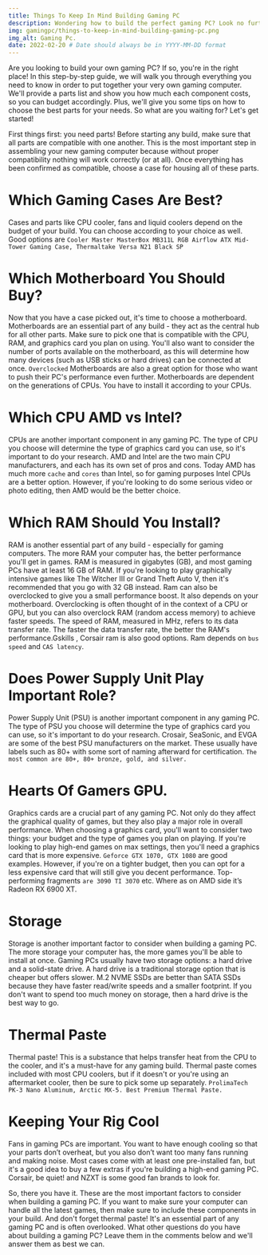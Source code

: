 ```yaml
---
title: Things To Keep In Mind Building Gaming PC
description: Wondering how to build the perfect gaming PC? Look no further! Our guide will take you through everything you need to know, from choosing the right parts, to overclocking and cooling.
img: gamingpc/things-to-keep-in-mind-building-gaming-pc.png
img_alt: Gaming Pc.
date: 2022-02-20 # Date should always be in YYYY-MM-DD format
---
```


<InlineImage src="post/gamingpc/things-to-keep-in-mind-building-gaming-pc.png" alt="Pikachu waving!"></InlineImage>

Are you looking to build your own gaming PC? If so, you're in the right place! In this step-by-step guide, we will walk you through everything you need to know in order to put together your very own gaming computer. We'll provide a parts list and show you how much each component costs, so you can budget accordingly. Plus, we'll give you some tips on how to choose the best parts for your needs. So what are you waiting for? Let's get started!


First things first: you need parts! Before starting any build, make sure that all parts are compatible with one another. This is the most important step in assembling your new gaming computer because without proper compatibility nothing will work correctly (or at all). Once everything has been confirmed as compatible, choose a case for housing all of these parts. 



# Which Gaming Cases Are Best? 

Cases and parts like CPU cooler, fans and liquid coolers depend on the budget of your build. You can choose according to your choice as well. Good options are `Cooler Master MasterBox MB311L RGB Airflow ATX Mid-Tower Gaming Case, Thermaltake Versa N21 Black SP`


<InlineImage src="post/gamingpc/moth.jpg" alt="Pikachu waving!"></InlineImage>

# Which Motherboard You Should Buy? 

Now that you have a case picked out, it's time to choose a motherboard. Motherboards are an essential part of any build - they act as the central hub for all other parts. Make sure to pick one that is compatible with the CPU, RAM, and graphics card you plan on using. You'll also want to consider the number of ports available on the motherboard, as this will determine how many devices (such as USB sticks or hard drives) can be connected at once. `Overclocked` Motherboards are also a great option for those who want to push their PC's performance even further. Motherboards are dependent on the generations of CPUs. You have to install it according to your CPUs.

# Which CPU AMD vs Intel? 

CPUs are another important component in any gaming PC. The type of CPU you choose will determine the type of graphics card you can use, so it's important to do your research. AMD and Intel are the two main CPU manufacturers, and each has its own set of pros and cons. Today AMD has much more `cache` and `cores` than Intel, so for gaming purposes Intel CPUs are a better option. However, if you're looking to do some serious video or photo editing, then AMD would be the better choice.

# Which RAM Should You Install? 

RAM is another essential part of any build - especially for gaming computers. The more RAM your computer has, the better performance you'll get in games. RAM is measured in gigabytes (GB), and most gaming PCs have at least 16 GB of RAM. If you're looking to play graphically intensive games like The Witcher III or Grand Theft Auto V, then it's recommended that you go with 32 GB instead. Ram can also be overclocked to give you a small performance boost.  It also depends on your motherboard. Overclocking is often thought of in the context of a CPU or GPU, but you can also overclock RAM (random access memory) to achieve faster speeds. The speed of RAM, measured in MHz, refers to its data transfer rate. The faster the data transfer rate, the better the RAM's performance.Gskills , Corsair ram is also good options. Ram depends on `bus speed` and `CAS latency`.

# Does Power Supply Unit Play Important Role?
Power Supply Unit (PSU) is another important component in any gaming PC. The type of PSU you choose will determine the type of graphics card you can use, so it's important to do your research. Crosair, SeaSonic, and EVGA are some of the best PSU manufacturers on the market. These usually have labels such as 80+ with some sort of naming afterward for certification. `The most common are 80+, 80+ bronze, gold, and silver.`


# Hearts Of Gamers GPU.
Graphics cards are a crucial part of any gaming PC. Not only do they affect the graphical quality of games, but they also play a major role in overall performance. When choosing a graphics card, you'll want to consider two things: your budget and the type of games you plan on playing. If you're looking to play high-end games on max settings, then you'll need a graphics card that is more expensive. `Geforce GTX 1070, GTX 1080` are good examples. However, if you're on a tighter budget, then you can opt for a less expensive card that will still give you decent performance. Top-performing fragments `are 3090 TI 3070` etc. Where as on AMD  side it’s Radeon RX 6900 XT.

<InlineImage src="post/gamingpc/asd.png.jpg" alt="Pikachu waving!"></InlineImage>


# Storage 
Storage is another important factor to consider when building a gaming PC. The more storage your computer has, the more games you'll be able to install at once. Gaming PCs usually have two storage options: a hard drive and a solid-state drive. A hard drive is a traditional storage option that is cheaper but offers slower. M.2 NVME SSDs are better than SATA SSDs because they have faster read/write speeds and a smaller footprint. If you don't want to spend too much money on storage, then a hard drive is the best way to go.

# Thermal Paste
Thermal paste! This is a substance that helps transfer heat from the CPU to the cooler, and it's a must-have for any gaming build. Thermal paste comes included with most CPU coolers, but if it doesn't or you're using an aftermarket cooler, then be sure to pick some up separately. `ProlimaTech PK-3 Nano Aluminum, Arctic MX-5. Best Premium Thermal Paste.`

# Keeping Your Rig Cool 
Fans in gaming PCs are important. You want to have enough cooling so that your parts don’t overheat, but you also don’t want too many fans running and making noise. Most cases come with at least one pre-installed fan, but it's a good idea to buy a few extras if you're building a high-end gaming PC. Corsair, be quiet! and NZXT is some good fan brands to look for.

So, there you have it. These are the most important factors to consider when building a gaming PC. If you want to make sure your computer can handle all the latest games, then make sure to include these components in your build. And don't forget thermal paste! It's an essential part of any gaming PC and is often overlooked. What other questions do you have about building a gaming PC? Leave them in the comments below and we'll answer them as best we can.
